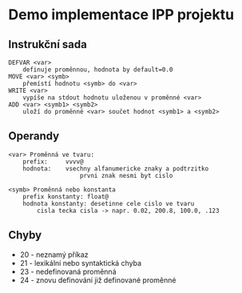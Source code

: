 # Demo implementace IPP projektu

## Instrukční sada
```
DEFVAR <var>
    definuje proměnnou, hodnota by default=0.0
MOVE <var> <symb>
    přemístí hodnotu <symb> do <var>
WRITE <var>
    vypíše na stdout hodnotu uloženou v proměnné <var>
ADD <var> <symb1> <symb2>
    uloží do proměnné <var> součet hodnot <symb1> a <symb2>
```

## Operandy
```
<var> Proměnná ve tvaru:
    prefix:     vvvv@
    hodnota:    vsechny alfanumericke znaky a podtrzitko
                    prvni znak nesmi byt cislo

<symb> Proměnná nebo konstanta
    prefix konstanty: float@
    hodnota konstanty: desetinne cele cislo ve tvaru
        cisla tecka cisla -> napr. 0.02, 200.8, 100.0, .123
```

## Chyby
- 20 - neznamý příkaz
- 21 - lexikální nebo syntaktická chyba
- 23 - nedefinovaná proměnná
- 24 - znovu definování již definované proměnné

